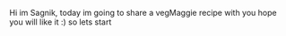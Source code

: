Hi im Sagnik, today im going to share a vegMaggie recipe with you hope you will like it :)
so lets start
